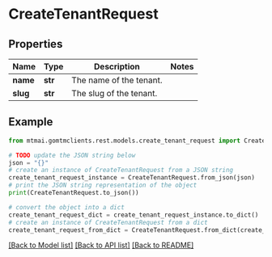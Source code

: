# CreateTenantRequest


## Properties

Name | Type | Description | Notes
------------ | ------------- | ------------- | -------------
**name** | **str** | The name of the tenant. | 
**slug** | **str** | The slug of the tenant. | 

## Example

```python
from mtmai.gomtmclients.rest.models.create_tenant_request import CreateTenantRequest

# TODO update the JSON string below
json = "{}"
# create an instance of CreateTenantRequest from a JSON string
create_tenant_request_instance = CreateTenantRequest.from_json(json)
# print the JSON string representation of the object
print(CreateTenantRequest.to_json())

# convert the object into a dict
create_tenant_request_dict = create_tenant_request_instance.to_dict()
# create an instance of CreateTenantRequest from a dict
create_tenant_request_from_dict = CreateTenantRequest.from_dict(create_tenant_request_dict)
```
[[Back to Model list]](../README.md#documentation-for-models) [[Back to API list]](../README.md#documentation-for-api-endpoints) [[Back to README]](../README.md)


